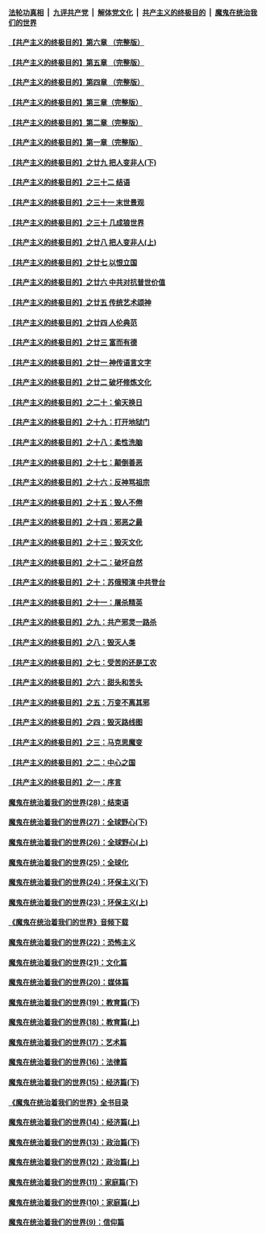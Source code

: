 

####  [法轮功真相](../../../../basic/blob/master/README.md?t=04211101) &nbsp;|&nbsp; [九评共产党](../../../../9ping.md/blob/master/README.md?t=04211101) &nbsp;|&nbsp; [解体党文化](../../../../jtdwh.md/blob/master/README.md?t=04211101)  &nbsp;|&nbsp; [共产主义的终极目的](../../../../gczydzjmd.md/blob/master/README.md?t=04211101) &nbsp;|&nbsp; [魔鬼在统治我们的世界](../../../../mgztzwmdsj.md/blob/master/README.md?t=04211101) 

#### [【共产主义的终极目的】第六章 （完整版）](../pages/nsc422/n11428913.md?t=04211101) 

#### [【共产主义的终极目的】第五章 （完整版）](../pages/nsc422/n11428912.md?t=04211101) 

#### [【共产主义的终极目的】第四章 （完整版）](../pages/nsc422/n11428907.md?t=04211101) 

#### [【共产主义的终极目的】第三章（完整版）](../pages/nsc422/n11428848.md?t=04211101) 

#### [【共产主义的终极目的】第二章（完整版）](../pages/nsc422/n11428831.md?t=04211101) 

#### [【共产主义的终极目的】第一章（完整版）](../pages/nsc422/n11417651.md?t=04211101) 

#### [【共产主义的终极目的】之廿九 把人变非人(下)](../pages/nsc422/n11344140.md?t=04211101) 

#### [【共产主义的终极目的】之三十二 结语](../pages/nsc422/n11360535.md?t=04211101) 

#### [【共产主义的终极目的】之三十一 末世景观](../pages/nsc422/n11351129.md?t=04211101) 

#### [【共产主义的终极目的】之三十 几成狼世界](../pages/nsc422/n11348280.md?t=04211101) 

#### [【共产主义的终极目的】之廿八 把人变非人(上)](../pages/nsc422/n11340492.md?t=04211101) 

#### [【共产主义的终极目的】之廿七 以恨立国](../pages/nsc422/n11336944.md?t=04211101) 

#### [【共产主义的终极目的】之廿六 中共对抗普世价值](../pages/nsc422/n11324785.md?t=04211101) 

#### [【共产主义的终极目的】之廿五 传统艺术颂神](../pages/nsc422/n11296396.md?t=04211101) 

#### [【共产主义的终极目的】之廿四 人伦典范](../pages/nsc422/n11296397.md?t=04211101) 

#### [【共产主义的终极目的】之廿三 富而有德](../pages/nsc422/n11283598.md?t=04211101) 

#### [【共产主义的终极目的】之廿一 神传语言文字](../pages/nsc422/n11263265.md?t=04211101) 

#### [【共产主义的终极目的】之廿二 破坏修炼文化](../pages/nsc422/n11245728.md?t=04211101) 

#### [【共产主义的终极目的】之二十：偷天换日](../pages/nsc422/n11238846.md?t=04211101) 

#### [【共产主义的终极目的】之十九：打开地狱门](../pages/nsc422/n11206376.md?t=04211101) 

#### [【共产主义的终极目的】之十八：柔性洗脑](../pages/nsc422/n11199994.md?t=04211101) 

#### [【共产主义的终极目的】之十七：颠倒善恶](../pages/nsc422/n11179782.md?t=04211101) 

#### [【共产主义的终极目的】之十六：反神骂祖宗](../pages/nsc422/n11166798.md?t=04211101) 

#### [【共产主义的终极目的】之十五：毁人不倦](../pages/nsc422/n11166792.md?t=04211101) 

#### [【共产主义的终极目的】之十四：邪恶之最](../pages/nsc422/n11150249.md?t=04211101) 

#### [【共产主义的终极目的】之十三：毁灭文化](../pages/nsc422/n11135227.md?t=04211101) 

#### [【共产主义的终极目的】之十二：破坏自然](../pages/nsc422/n11135214.md?t=04211101) 

#### [【共产主义的终极目的】之十：苏俄预演 中共登台](../pages/nsc422/n11118424.md?t=04211101) 

#### [【共产主义的终极目的】之十一：屠杀精英](../pages/nsc422/n11118442.md?t=04211101) 

#### [【共产主义的终极目的】之九：共产邪灵一路杀](../pages/nsc422/n11114139.md?t=04211101) 

#### [【共产主义的终极目的】之八：毁灭人类](../pages/nsc422/n11108503.md?t=04211101) 

#### [【共产主义的终极目的】之七：受苦的还是工农](../pages/nsc422/n11101809.md?t=04211101) 

#### [【共产主义的终极目的】之六：甜头和苦头](../pages/nsc422/n11096971.md?t=04211101) 

#### [【共产主义的终极目的】之五：万变不离其邪](../pages/nsc422/n11091285.md?t=04211101) 

#### [【共产主义的终极目的】之四：毁灭路线图](../pages/nsc422/n11086284.md?t=04211101) 

#### [【共产主义的终极目的】之三：马克思魔变](../pages/nsc422/n11061941.md?t=04211101) 

#### [【共产主义的终极目的】之二：中心之国](../pages/nsc422/n11047728.md?t=04211101) 

#### [【共产主义的终极目的】之一：序言](../pages/nsc422/n11086077.md?t=04211101) 

#### [魔鬼在统治着我们的世界(28)：结束语](../pages/nsc422/n10936246.md?t=04211101) 

#### [魔鬼在统治着我们的世界(27)：全球野心(下)](../pages/nsc422/n10928319.md?t=04211101) 

#### [魔鬼在统治着我们的世界(26)：全球野心(上)](../pages/nsc422/n10900318.md?t=04211101) 

#### [魔鬼在统治着我们的世界(25)：全球化](../pages/nsc422/n10788205.md?t=04211101) 

#### [魔鬼在统治着我们的世界(24)：环保主义(下)](../pages/nsc422/n10695307.md?t=04211101) 

#### [魔鬼在统治着我们的世界(23)：环保主义(上)](../pages/nsc422/n10688613.md?t=04211101) 

#### [《魔鬼在统治着我们的世界》音频下载](../pages/nsc422/n10635553.md?t=04211101) 

#### [魔鬼在统治着我们的世界(22)：恐怖主义](../pages/nsc422/n10614727.md?t=04211101) 

#### [魔鬼在统治着我们的世界(21)：文化篇](../pages/nsc422/n10597706.md?t=04211101) 

#### [魔鬼在统治着我们的世界(20)：媒体篇](../pages/nsc422/n10586579.md?t=04211101) 

#### [魔鬼在统治着我们的世界(19)：教育篇(下)](../pages/nsc422/n10564808.md?t=04211101) 

#### [魔鬼在统治着我们的世界(18)：教育篇(上)](../pages/nsc422/n10526970.md?t=04211101) 

#### [魔鬼在统治着我们的世界(17)：艺术篇](../pages/nsc422/n10499093.md?t=04211101) 

#### [魔鬼在统治着我们的世界(16)：法律篇](../pages/nsc422/n10485969.md?t=04211101) 

#### [魔鬼在统治着我们的世界(15)：经济篇(下)](../pages/nsc422/n10469975.md?t=04211101) 

#### [《魔鬼在统治着我们的世界》全书目录](../pages/nsc422/n10464261.md?t=04211101) 

#### [魔鬼在统治着我们的世界(14)：经济篇(上)](../pages/nsc422/n10457370.md?t=04211101) 

#### [魔鬼在统治着我们的世界(13)：政治篇(下)](../pages/nsc422/n10448270.md?t=04211101) 

#### [魔鬼在统治着我们的世界(12)：政治篇(上)](../pages/nsc422/n10444576.md?t=04211101) 

#### [魔鬼在统治着我们的世界(11)：家庭篇(下)](../pages/nsc422/n10440961.md?t=04211101) 

#### [魔鬼在统治着我们的世界(10)：家庭篇(上)](../pages/nsc422/n10435448.md?t=04211101) 

#### [魔鬼在统治着我们的世界(9)：信仰篇](../pages/nsc422/n10432159.md?t=04211101) 

